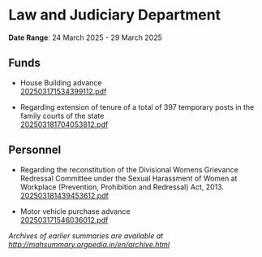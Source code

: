 # Law and Judiciary Department

**Date Range**: 24 March 2025 - 29 March 2025


## Funds
- House Building advance\
  [202503171534399112.pdf](https://gr.maharashtra.gov.in/Site/Upload/Government%20Resolutions/English/202503171534399112.pdf)

- Regarding extension of tenure of a total of 397 temporary posts in the family courts of the state\
  [202503181704053812.pdf](https://gr.maharashtra.gov.in/Site/Upload/Government%20Resolutions/English/202503181704053812.pdf)

## Personnel
- Regarding the reconstitution of the Divisional Womens Grievance Redressal Committee under the Sexual Harassment of Women at Workplace (Prevention, Prohibition and Redressal) Act, 2013.\
  [202503181439453612.pdf](https://gr.maharashtra.gov.in/Site/Upload/Government%20Resolutions/English/202503181439453612.....pdf)

- Motor vehicle purchase advance\
  [202503171546036012.pdf](https://gr.maharashtra.gov.in/Site/Upload/Government%20Resolutions/English/202503171546036012.pdf)


*Archives of earlier summaries are available at http://mahsummary.orgpedia.in/en/archive.html*